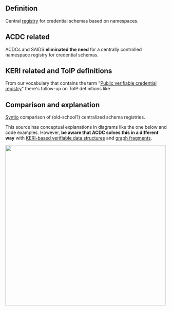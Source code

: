 ## Definition
Central [registry](registry) for credential schemas based on namespaces. 

## ACDC related
ACDCs and SAIDS **eliminated the need** for a centrally controlled namespace registry for credential schemas.

## KERI related and ToIP definitions
From our vocabulary that contains the term "[Public verifiable credential registry](public-verifiable-credential-registry)" there's follow-up on ToIP definitions like []() 

## Comparison and explanation
[Syntio](https://www.syntio.net/en/labs-musings/schema-registry-comparison/) comparison of (old-school?) centralized schema registries.

This source has conceptual explanations in diagrams like the one below and code examples. However, **be aware that ACDC solves this in a different way** with [KERI-based verifiable data structures](VDS) and [graph fragments](graph-fragment).

<img src="https://hackmd.io/_uploads/H1CE6FZfo.png" width="500">